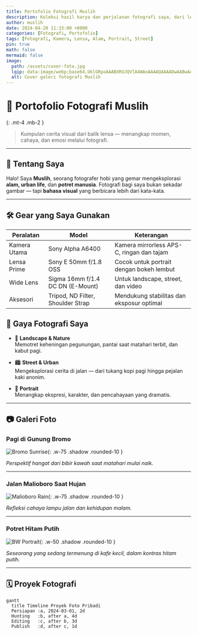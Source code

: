 ```yaml
---
title: Portofolio Fotografi Muslih
description: Koleksi hasil karya dan perjalanan fotografi saya, dari lensa ke cerita.
author: muslih
date: 2024-04-20 11:33:00 +0800
categories: [Fotografi, Portofolio]
tags: [Fotografi, Kamera, Lensa, Alam, Portrait, Street]
pin: true
math: false
mermaid: false
image:
  path: /assets/cover-foto.jpg
  lqip: data:image/webp;base64,UklGRpoAAABXRUJQVlA4WAoAAAAQAAAADwAABwAAQUxQSDIAAAARL0...
  alt: Cover galeri fotografi Muslih
---
```


# 📸 Portofolio Fotografi Muslih
{: .mt-4 .mb-2 }

> Kumpulan cerita visual dari balik lensa — menangkap momen, cahaya, dan emosi melalui fotografi.

---

## 🎯 Tentang Saya

Halo! Saya **Muslih**, seorang fotografer hobi yang gemar mengeksplorasi **alam, urban life**, dan **potret manusia**. Fotografi bagi saya bukan sekadar gambar — tapi **bahasa visual** yang berbicara lebih dari kata-kata.

---

## 🛠️ Gear yang Saya Gunakan

| Peralatan       | Model                                | Keterangan                                 |
|-----------------|--------------------------------------|--------------------------------------------|
| Kamera Utama    | Sony Alpha A6400                     | Kamera mirrorless APS-C, ringan dan tajam  |
| Lensa Prime     | Sony E 50mm f/1.8 OSS                 | Cocok untuk portrait dengan bokeh lembut   |
| Wide Lens       | Sigma 16mm f/1.4 DC DN (E-Mount)     | Untuk landscape, street, dan video         |
| Aksesori        | Tripod, ND Filter, Shoulder Strap    | Mendukung stabilitas dan eksposur optimal  |


## 🎨 Gaya Fotografi Saya

- 🌄 **Landscape & Nature**  
  Memotret keheningan pegunungan, pantai saat matahari terbit, dan kabut pagi.

- 🏙️ **Street & Urban**  
  Mengeksplorasi cerita di jalan — dari tukang kopi pagi hingga pejalan kaki anonim.

- 🧍 **Portrait**  
  Menangkap ekspresi, karakter, dan pencahayaan yang dramatis.

---

## 📷 Galeri Foto

### Pagi di Gunung Bromo

![Bromo Sunrise](/assets/galeri/bromo.jpg){: .w-75 .shadow .rounded-10 }

_Perspektif hangat dari bibir kawah saat matahari mulai naik._

---

### Jalan Malioboro Saat Hujan

![Malioboro Rain](/assets/galeri/malioboro.jpg){: .w-75 .shadow .rounded-10 }

_Refleksi cahaya lampu jalan dan kehidupan malam._

---

### Potret Hitam Putih

![BW Portrait](/assets/galeri/portrait-bw.jpg){: .w-50 .shadow .rounded-10 }

_Seseorang yang sedang termenung di kafe kecil, dalam kontras hitam putih._

---

## 🗓️ Proyek Fotografi

```mermaid
gantt
  title Timeline Proyek Foto Pribadi
  Persiapan :a, 2024-03-01, 2d
  Hunting   :b, after a, 4d
  Editing   :c, after b, 3d
  Publish   :d, after c, 1d

